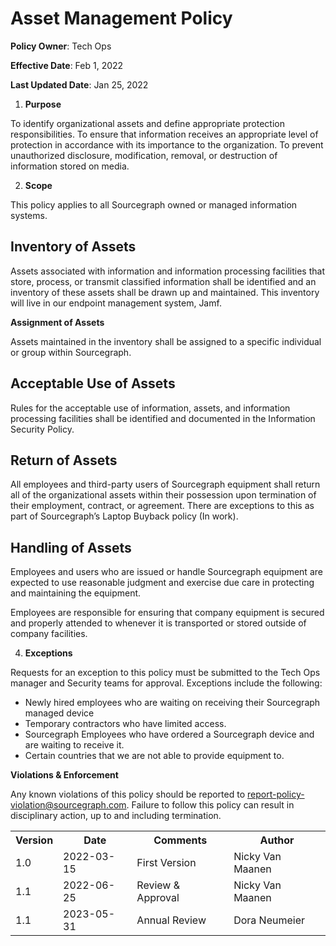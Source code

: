 # **Asset Management Policy**

**Policy Owner**: Tech Ops

**Effective Date**: Feb 1, 2022

**Last Updated Date**: Jan 25, 2022

1. **Purpose**

To identify organizational assets and define appropriate protection responsibilities. To ensure that information receives an appropriate level of protection in accordance with its importance to the organization. To prevent unauthorized disclosure, modification, removal, or destruction of information stored on media.

2. **Scope**

This policy applies to all Sourcegraph owned or managed information systems.

## **Inventory of Assets**

Assets associated with information and information processing facilities that store, process, or transmit classified information shall be identified and an inventory of these assets shall be drawn up and maintained. This inventory will live in our endpoint management system, Jamf.

**Assignment of Assets**

Assets maintained in the inventory shall be assigned to a specific individual or group within Sourcegraph.

## **Acceptable Use of Assets**

Rules for the acceptable use of information, assets, and information processing facilities shall be identified and documented in the Information Security Policy.

## **Return of Assets**

All employees and third-party users of Sourcegraph equipment shall return all of the organizational assets within their possession upon termination of their employment, contract, or agreement. There are exceptions to this as part of Sourcegraph’s Laptop Buyback policy (In work).

## **Handling of Assets**

Employees and users who are issued or handle Sourcegraph equipment are expected to use reasonable judgment and exercise due care in protecting and maintaining the equipment.

Employees are responsible for ensuring that company equipment is secured and properly attended to whenever it is transported or stored outside of company facilities.

4. **Exceptions**

Requests for an exception to this policy must be submitted to the Tech Ops manager and Security teams for approval. Exceptions include the following:

- Newly hired employees who are waiting on receiving their Sourcegraph managed device
- Temporary contractors who have limited access.
- Sourcegraph Employees who have ordered a Sourcegraph device and are waiting to receive it.
- Certain countries that we are not able to provide equipment to.

**Violations & Enforcement**

Any known violations of this policy should be reported to report-policy-violation@sourcegraph.com. Failure to follow this policy can result in disciplinary action, up to and including termination.

<table>
  <tr>
    <th>Version</th>
    <th>Date</th>    
    <th>Comments</th>
    <th>Author</th>
  </tr>
  <tr>
    <td>1.0</td>
    <td>2022-03-15</td>
    <td>First Version</td>
    <td>Nicky Van Maanen</td>
  </tr>  
  <tr>
    <td>1.1</td>
    <td>2022-06-25</td>
    <td>Review & Approval</td>
    <td>Nicky Van Maanen</td>
  </tr>
  <tr>
    <td>1.1</td>
    <td>2023-05-31</td>
    <td>Annual Review</td>
    <td>Dora Neumeier</td>
  </tr>